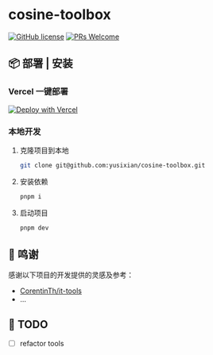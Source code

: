 # cosine-toolbox

[![GitHub license](https://img.shields.io/badge/license-MIT-blue.svg)](https://github.com/yusixian/cosine-toolbox/blob/master/LICENSE) [![PRs Welcome](https://img.shields.io/badge/PRs-welcome-brightgreen.svg)](https://github.com/yusixian/cosine-toolbox/pulls)

## 📦 部署 | 安装

### Vercel 一键部署

[![Deploy with Vercel](https://vercel.com/button)](https://vercel.com/new/clone?repository-url=https://github.com/yusixian/cosine-toolbox&project-name=my-cos-toolbox&repository-name=my-cos-toolbox)

### 本地开发

1. 克隆项目到本地

    ```bash
    git clone git@github.com:yusixian/cosine-toolbox.git
    ```

2. 安装依赖

    ```bash
    pnpm i
    ```

3. 启动项目

    ```bash
    pnpm dev
    ```

## 🙏 鸣谢

感谢以下项目的开发提供的灵感及参考：

- [CorentinTh/it-tools](https://github.com/CorentinTh/it-tools)
- ...

## 📝 TODO

- [ ] refactor tools
